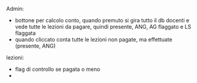 Admin:
- bottone per calcolo conto, quando premuto si gira tutto il db docenti e vede tutte le lezioni da pagare, quindi presente, ANG, AG flaggato e LS flaggata
- quando cliccato conta tutte le lezioni non pagate, ma effettuate (presente, ANG)

lezioni:
- flag di controllo se pagata o meno
- 
